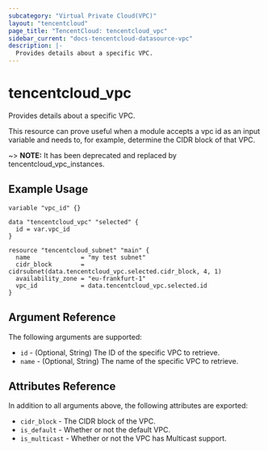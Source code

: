 ```yaml
---
subcategory: "Virtual Private Cloud(VPC)"
layout: "tencentcloud"
page_title: "TencentCloud: tencentcloud_vpc"
sidebar_current: "docs-tencentcloud-datasource-vpc"
description: |-
  Provides details about a specific VPC.
---
```


# tencentcloud_vpc

Provides details about a specific VPC.

This resource can prove useful when a module accepts a vpc id as an input variable and needs to, for example, determine the CIDR block of that VPC.

~> **NOTE:** It has been deprecated and replaced by tencentcloud_vpc_instances.

## Example Usage

```hcl
variable "vpc_id" {}

data "tencentcloud_vpc" "selected" {
  id = var.vpc_id
}

resource "tencentcloud_subnet" "main" {
  name              = "my test subnet"
  cidr_block        = cidrsubnet(data.tencentcloud_vpc.selected.cidr_block, 4, 1)
  availability_zone = "eu-frankfurt-1"
  vpc_id            = data.tencentcloud_vpc.selected.id
}
```

## Argument Reference

The following arguments are supported:

* `id` - (Optional, String) The ID of the specific VPC to retrieve.
* `name` - (Optional, String) The name of the specific VPC to retrieve.

## Attributes Reference

In addition to all arguments above, the following attributes are exported:

* `cidr_block` - The CIDR block of the VPC.
* `is_default` - Whether or not the default VPC.
* `is_multicast` - Whether or not the VPC has Multicast support.


